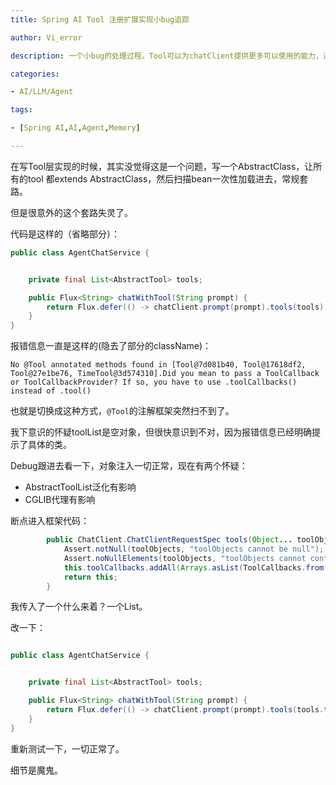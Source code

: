 ```yaml
---
title: Spring AI Tool 注册扩展实现小bug追踪

author: Vi_error

description: 一个小bug的处理过程。Tool可以为chatClient提供更多可以使用的能力，遵从Java设计模式的惯性，我们应该也有一套支持Tool扩展但是不用修改chatClient实现的方法。

categories:

- AI/LLM/Agent

tags:

- [Spring AI,AI,Agent,Memory]

---
```


在写Tool层实现的时候，其实没觉得这是一个问题，写一个AbstractClass，让所有的tool 都extends AbstractClass，然后扫描bean一次性加载进去，常规套路。

但是很意外的这个套路失灵了。

代码是这样的（省略部分）：

```JAVA
public class AgentChatService {


    private final List<AbstractTool> tools;

    public Flux<String> chatWithTool(String prompt) {
        return Flux.defer(() -> chatClient.prompt(prompt).tools(tools).stream().content());
    }
}
```

报错信息一直是这样的(隐去了部分的className)：

```
No @Tool annotated methods found in [Tool@7d081b40, Tool@17618df2, Tool@27e1be76, TimeTool@3d574310].Did you mean to pass a ToolCallback or ToolCallbackProvider? If so, you have to use .toolCallbacks() instead of .tool()

```

也就是切换成这种方式，`@Tool`的注解框架突然扫不到了。

我下意识的怀疑toolList是空对象，但很快意识到不对，因为报错信息已经明确提示了具体的类。

Debug跟进去看一下，对象注入一切正常，现在有两个怀疑：

- AbstractToolList泛化有影响
- CGLIB代理有影响

断点进入框架代码：

```JAVA
        public ChatClient.ChatClientRequestSpec tools(Object... toolObjects) {
            Assert.notNull(toolObjects, "toolObjects cannot be null");
            Assert.noNullElements(toolObjects, "toolObjects cannot contain null elements");
            this.toolCallbacks.addAll(Arrays.asList(ToolCallbacks.from(toolObjects)));
            return this;
        }

```

我传入了一个什么来着？一个List。

改一下：

```JAVA

public class AgentChatService {


    private final List<AbstractTool> tools;

    public Flux<String> chatWithTool(String prompt) {
        return Flux.defer(() -> chatClient.prompt(prompt).tools(tools.toArray()).stream().content());
    }
}
```

重新测试一下，一切正常了。

细节是魔鬼。